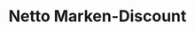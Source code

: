 ---
title: "Netto Marken-Discount"
url: /spiesen-elversberg/netto-marken-discount/
shop: Supermarkt
---